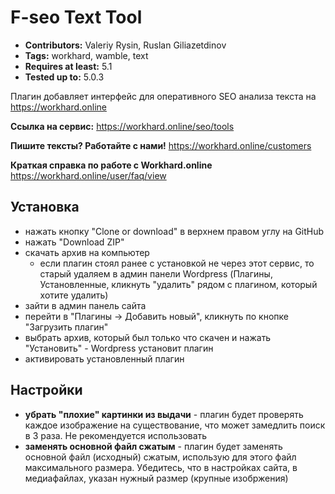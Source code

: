 # F-seo Text Tool

* **Contributors:** Valeriy Rysin, Ruslan Giliazetdinov
* **Tags:** workhard, wamble, text
* **Requires at least:** 5.1
* **Tested up to:** 5.0.3

Плагин добавляет интерфейс для оперативного SEO анализа текста на https://workhard.online

**Ссылка на сервис:** https://workhard.online/seo/tools

**Пишите тексты? Работайте с нами!** https://workhard.online/customers

**Краткая справка по работе с Workhard.online** https://workhard.online/user/faq/view

## Установка
* нажать кнопку "Clone or download" в верхнем правом углу на GitHub
* нажать "Download ZIP"
* скачать архив на компьютер
  * если плагин стоял ранее с установкой не через этот сервис, то старый удаляем в админ панели Wordpress (Плагины, Установленные, кликнуть "удалить" рядом с плагином, который хотите удалить)
* зайти в админ панель сайта
* перейти в "Плагины -> Добавить новый", кликнуть по кнопке "Загрузить плагин"
* выбрать архив, который был только что скачен и нажать "Установить" - Wordpress установит плагин
* активировать установленный плагин

## Настройки
* **убрать "плохие" картинки из выдачи** - плагин будет проверять каждое изображение на существование, что может замедлить поиск в 3 раза. Не рекомендуется использовать
* **заменять основной файл сжатым** - плагин будет заменять основной файл (исходный) сжатым, использую для этого файл максимального размера. Убедитесь, что в настройках сайта, в медиафайлах, указан нужный размер (крупные изобржения)
